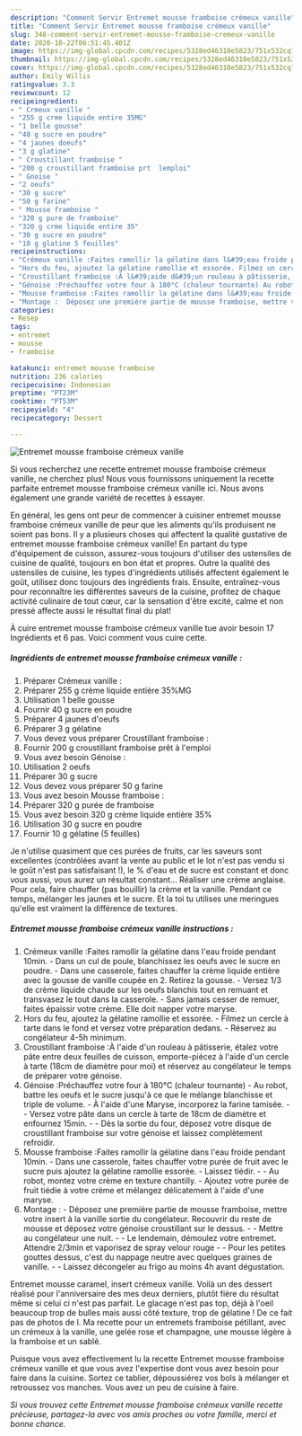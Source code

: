```yaml
---
description: "Comment Servir Entremet mousse framboise crémeux vanille"
title: "Comment Servir Entremet mousse framboise crémeux vanille"
slug: 348-comment-servir-entremet-mousse-framboise-cremeux-vanille
date: 2020-10-22T06:51:45.401Z
image: https://img-global.cpcdn.com/recipes/5328ed46310e5823/751x532cq70/entremet-mousse-framboise-cremeux-vanille-photo-principale-de-la-recette.jpg
thumbnail: https://img-global.cpcdn.com/recipes/5328ed46310e5823/751x532cq70/entremet-mousse-framboise-cremeux-vanille-photo-principale-de-la-recette.jpg
cover: https://img-global.cpcdn.com/recipes/5328ed46310e5823/751x532cq70/entremet-mousse-framboise-cremeux-vanille-photo-principale-de-la-recette.jpg
author: Emily Willis
ratingvalue: 3.3
reviewcount: 12
recipeingredient:
- " Crmeux vanille "
- "255 g crme liquide entire 35MG"
- "1 belle gousse"
- "40 g sucre en poudre"
- "4 jaunes doeufs"
- "3 g glatine"
- " Croustillant framboise "
- "200 g croustillant framboise prt  lemploi"
- " Gnoise "
- "2 oeufs"
- "30 g sucre"
- "50 g farine"
- " Mousse framboise "
- "320 g pure de framboise"
- "320 g crme liquide entire 35"
- "30 g sucre en poudre"
- "10 g glatine 5 feuilles"
recipeinstructions:
- "Crémeux vanille :Faites ramollir la gélatine dans l&#39;eau froide pendant 10min. Dans un cul de poule, blanchissez les oeufs avec le sucre en poudre. Dans une casserole, faites chauffer la crème liquide entière avec la gousse de vanille coupée en 2. Retirez la gousse. Versez 1/3 de crème liquide chaude sur les oeufs blanchis tout en remuant et transvasez le tout dans la casserole. Sans jamais cesser de remuer, faites épaissir votre crème. Elle doit napper votre maryse."
- "Hors du feu, ajoutez la gélatine ramollie et essorée. Filmez un cercle à tarte dans le fond et versez votre préparation dedans. Réservez au congélateur 4-5h minimum."
- "Croustillant framboise :À l&#39;aide d&#39;un rouleau à pâtisserie, étalez votre pâte entre deux feuilles de cuisson, emporte-piécez à l&#39;aide d&#39;un cercle à tarte (18cm de diamètre pour moi) et réservez au congélateur le temps de préparer votre génoise."
- "Génoise :Préchauffez votre four à 180°C (chaleur tournante) Au robot, battre les oeufs et le sucre jusqu&#39;à ce que le mélange blanchisse et triple de volume. À l&#39;aide d&#39;une Maryse, incorporez la farine tamisée.  Versez votre pâte dans un cercle à tarte de 18cm de diamètre et enfournez 15min.  Dès la sortie du four, déposez votre disque de croustillant framboise sur votre génoise et laissez complètement refroidir."
- "Mousse framboise :Faites ramollir la gélatine dans l&#39;eau froide pendant 10min. Dans une casserole, faites chauffer votre purée de fruit avec le sucre puis ajoutez la gélatine ramollie essorée. Laissez tiédir.  Au robot, montez votre crème en texture chantilly. Ajoutez votre purée de fruit tiédie à votre crème et mélangez délicatement à l&#39;aide d&#39;une maryse."
- "Montage :  Déposez une première partie de mousse framboise, mettre votre insert à la vanille sortie du congélateur. Recouvrir du reste de mousse et déposez votre génoise croustillant sur le dessus.  Mettre au congélateur une nuit.  Le lendemain, démoulez votre entremet. Attendre 2/3min et vaporisez de spray velour rouge   Pour les petites gouttes dessus, c&#39;est du nappage neutre avec quelques graines de vanille.  Laissez décongeler au frigo au moins 4h avant dégustation."
categories:
- Resep
tags:
- entremet
- mousse
- framboise

katakunci: entremet mousse framboise 
nutrition: 236 calories
recipecuisine: Indonesian
preptime: "PT23M"
cooktime: "PT53M"
recipeyield: "4"
recipecategory: Dessert

---
```



![Entremet mousse framboise crémeux vanille](https://img-global.cpcdn.com/recipes/5328ed46310e5823/751x532cq70/entremet-mousse-framboise-cremeux-vanille-photo-principale-de-la-recette.jpg)

Si vous recherchez une recette entremet mousse framboise crémeux vanille, ne cherchez plus! Nous vous fournissons uniquement la recette parfaite entremet mousse framboise crémeux vanille ici. Nous avons également une grande variété de recettes à essayer.

En général, les gens ont peur de commencer à cuisiner entremet mousse framboise crémeux vanille de peur que les aliments qu'ils produisent ne soient pas bons. Il y a plusieurs choses qui affectent la qualité gustative de entremet mousse framboise crémeux vanille! En partant du type d'équipement de cuisson, assurez-vous toujours d'utiliser des ustensiles de cuisine de qualité, toujours en bon état et propres. Outre la qualité des ustensiles de cuisine, les types d'ingrédients utilisés affectent également le goût, utilisez donc toujours des ingrédients frais. Ensuite, entraînez-vous pour reconnaître les différentes saveurs de la cuisine, profitez de chaque activité culinaire de tout cœur, car la sensation d'être excité, calme et non pressé affecte aussi le résultat final du plat!

<!--inarticleads1-->

À cuire entremet mousse framboise crémeux vanille tue avoir besoin 17 Ingrédients et 6 pas. Voici comment vous cuire cette.

##### Ingrédients de entremet mousse framboise crémeux vanille :

1. Préparer  Crémeux vanille :
1. Préparer 255 g crème liquide entière 35%MG
1. Utilisation 1 belle gousse
1. Fournir 40 g sucre en poudre
1. Préparer 4 jaunes d&#39;oeufs
1. Préparer 3 g gélatine
1. Vous devez vous préparer  Croustillant framboise :
1. Fournir 200 g croustillant framboise prêt à l&#39;emploi
1. Vous avez besoin  Génoise :
1. Utilisation 2 oeufs
1. Préparer 30 g sucre
1. Vous devez vous préparer 50 g farine
1. Vous avez besoin  Mousse framboise :
1. Préparer 320 g purée de framboise
1. Vous avez besoin 320 g crème liquide entière 35%
1. Utilisation 30 g sucre en poudre
1. Fournir 10 g gélatine (5 feuilles)


Je n&#39;utilise quasiment que ces purées de fruits, car les saveurs sont excellentes (contrôlées avant la vente au public et le lot n&#39;est pas vendu si le goût n&#39;est pas satisfaisant !), le % d&#39;eau et de sucre est constant et donc vous aussi, vous aurez un résultat constant… Réaliser une crème anglaise. Pour cela, faire chauffer (pas bouillir) la crème et la vanille. Pendant ce temps, mélanger les jaunes et le sucre. Et la toi tu utilises une meringues qu&#39;elle est vraiment la différence de textures. 

<!--inarticleads2-->

##### Entremet mousse framboise crémeux vanille instructions :

1. Crémeux vanille :Faites ramollir la gélatine dans l&#39;eau froide pendant 10min. - Dans un cul de poule, blanchissez les oeufs avec le sucre en poudre. - Dans une casserole, faites chauffer la crème liquide entière avec la gousse de vanille coupée en 2. Retirez la gousse. - Versez 1/3 de crème liquide chaude sur les oeufs blanchis tout en remuant et transvasez le tout dans la casserole. - Sans jamais cesser de remuer, faites épaissir votre crème. Elle doit napper votre maryse.
1. Hors du feu, ajoutez la gélatine ramollie et essorée. - Filmez un cercle à tarte dans le fond et versez votre préparation dedans. - Réservez au congélateur 4-5h minimum.
1. Croustillant framboise :À l&#39;aide d&#39;un rouleau à pâtisserie, étalez votre pâte entre deux feuilles de cuisson, emporte-piécez à l&#39;aide d&#39;un cercle à tarte (18cm de diamètre pour moi) et réservez au congélateur le temps de préparer votre génoise.
1. Génoise :Préchauffez votre four à 180°C (chaleur tournante) - Au robot, battre les oeufs et le sucre jusqu&#39;à ce que le mélange blanchisse et triple de volume. - À l&#39;aide d&#39;une Maryse, incorporez la farine tamisée. -  - Versez votre pâte dans un cercle à tarte de 18cm de diamètre et enfournez 15min. -  - Dès la sortie du four, déposez votre disque de croustillant framboise sur votre génoise et laissez complètement refroidir.
1. Mousse framboise :Faites ramollir la gélatine dans l&#39;eau froide pendant 10min. - Dans une casserole, faites chauffer votre purée de fruit avec le sucre puis ajoutez la gélatine ramollie essorée. - Laissez tiédir. -  - Au robot, montez votre crème en texture chantilly. - Ajoutez votre purée de fruit tiédie à votre crème et mélangez délicatement à l&#39;aide d&#39;une maryse.
1. Montage :  - Déposez une première partie de mousse framboise, mettre votre insert à la vanille sortie du congélateur. Recouvrir du reste de mousse et déposez votre génoise croustillant sur le dessus. -  - Mettre au congélateur une nuit. -  - Le lendemain, démoulez votre entremet. Attendre 2/3min et vaporisez de spray velour rouge  -  - Pour les petites gouttes dessus, c&#39;est du nappage neutre avec quelques graines de vanille. -  - Laissez décongeler au frigo au moins 4h avant dégustation.


Entremet mousse caramel, insert crémeux vanille. Voilà un des dessert réalisé pour l&#39;anniversaire des mes deux derniers, plutôt fière du résultat même si celui ci n&#39;est pas parfait. Le glacage n&#39;est pas top, déjà à l&#39;oeil beaucoup trop de bulles mais aussi côté texture, trop de gélatine ! De ce fait pas de photos de l. Ma recette pour un entremets framboise pétillant, avec un crémeux à la vanille, une gelée rose et champagne, une mousse légère à la framboise et un sablé. 

<!--inarticleads1-->

<p>
Puisque vous avez effectivement lu la recette Entremet mousse framboise crémeux vanille et que vous avez l'expertise dont vous avez besoin pour faire dans la cuisine. Sortez ce tablier, dépoussiérez vos bols à mélanger et retroussez vos manches. Vous avez un peu de cuisine à faire.
</p>

<p>
<i>Si vous trouvez cette Entremet mousse framboise crémeux vanille recette précieuse, partagez-la avec vos amis proches ou votre famille, merci et bonne chance.</i>
</p>
